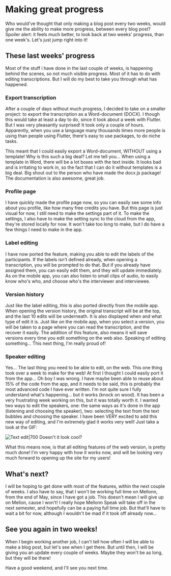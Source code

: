 # Making great progress
Who would've thought that only making a blog post every two weeks, would give me the ability to make more progress, between every blog post? Spoiler alert: it feels much better, to look back at two weeks' progress, than one week's. Let's just jump right into it!


## These last weeks' progress
Most of the stuff i have done in the last couple of weeks, is happening behind the scenes, so not much visible progress. Most of it has to do with editing transcriptions. But I will do my best to take you through what has happened.


### Export transcription
After a couple of days without much progress, I decided to take on a smaller project: to export the transcription as a Word-document (DOCX). I though this would take at least a day to do, since it took about a week with Flutter. But I was very pleasantly surprised! It took only a couple of hours. Apparently, when you use a language many thousands times more people is using than people using Flutter, there's easy to use packages, to do niche tasks.

This meant that I could easily export a Word-document, WITHOUT using a template! Why is this such a big deal? Let me tell you... When using a template in Word, there will be a lot boxes with the text inside. It looks bad and is irritating to work in, so the fact that I can do it without templates is a big deal. Big shout out to the person who have made the docx.js package! The documentation is also awesome, great job.

### Profile page
I have quickly made the profile page now, so you can easily see some info about you profile, like how many free credits you have. But this page is just visual for now, I still need to make the settings part of it. To make the settings, I also have to make the setting sync to the cloud from the app, they're stored locally for now. It won't take too long to make, but I do have a few things I need to make in the app.

### Label editing
I have now ported the feature, making you able to edit the labels of the participants. If the labels isn't defined already, when opening a transcription, you will be prompted to do that. But if you already have assigned them, you can easily edit them, and they will update immediately.
As on the mobile app, you can also listen to small clips of audio, to easily know who's who, and choose who's the interviewer and interviewee.

### Version history
Just like the label editing, this is also ported directly from the mobile app. When opening the version history, the original transcript will be at the top, and the last 10 edits will be underneath. It is also displayed when and what type of edit it is. Just like on the mobile app, when you select a version, you will be taken to a page where you can read the transcription, and the recover it easily.
The addition of this feature, also means it will save versions every time you edit something on the web also. Speaking of editing something... This next thing, I'm really proud of!

### Speaker editing
Yes... The last thing you need to be able to edit, on the web. This one thing took over a week to make for the web! At first I thought I could easily port it from the app... Oh boy I was wrong.
I have maybe been able to reuse about 15% of the code from the app, and it needs to be said, this is probably the most advanced code I have ever written. I'm not quite sure I fully understand what's happening... but it works (knock on wood). It has been a very frustrating week working on this, but it was totally worth it.
I wanted two ways to edit the speakers, one: the same ways as it's done in the app (listening and choosing the speaker), two: selecting the text from the text bubbles and choosing the speaker. I have been VERY excited to add this new way of editing, and I'm extremely glad it works very well! Just take a look at the GIF:

![Text edit|700](https://mellonn-website.s3.eu-central-1.amazonaws.com/gifs/ezgif.com-gif-maker.gif)
Doesn't it look cool?

What this means now, is that all editing features of the web version, is pretty much done! I'm very happy with how it works now, and will be looking very much forward to opening up the site for my users!



## What's next?
I will be hoping to get done with most of the features, within the next couple of weeks. I also have to say, that I won't be working full time on Mellonn, from the end of May, since I have got a job. This doesn't mean I will give up on Mellon, cause I won't! I really hope Mellonn Speak will take off in the next semester, and hopefully can be a paying full time job.
But that'll have to wait a bit for now, although I wouldn't be mad if it took off already now...


## See you again in two weeks!
When I begin working another job, I can't tell how often I will be able to make a blog post, but let's see when I get there. But until then, I will be giving you an update every couple of weeks. Maybe they won't be as long, but they will be there!

Have a good weekend, and I'll see you next time.